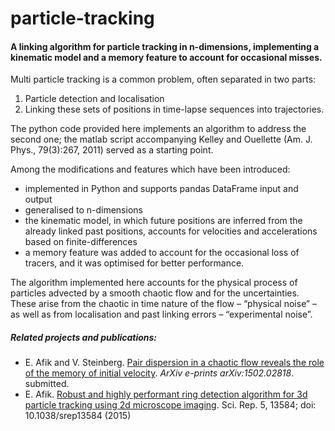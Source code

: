 particle-tracking
=================
#### A linking algorithm for particle tracking in n-dimensions, implementing a kinematic model and a memory feature to account for occasional misses.
 
Multi particle tracking is a common problem, often separated in two parts:

1. Particle detection and localisation
2. Linking these sets of positions in time-lapse sequences into trajectories.

The python code provided here implements an algorithm to address the second one; the matlab script accompanying Kelley and Ouellette (Am. J. Phys., 79(3):267, 2011) served as a starting point. 

Among the modifications and features which have been introduced:
+ implemented in Python and supports pandas DataFrame input and output
+ generalised to n-dimensions
+ the kinematic model, in which future positions are inferred from the already linked past positions, accounts for velocities and accelerations based on finite-differences
+ a memory feature was added to account for the occasional loss of tracers, and it was optimised for better performance. 

The algorithm implemented here accounts for the physical process of particles advected by a smooth chaotic flow and for the uncertainties. These arise from the chaotic in time nature of the flow – “physical noise” – as well as from localisation and past linking errors – “experimental noise”.

##### Related projects and publications:
+ E. Afik and V. Steinberg. [Pair dispersion in a chaotic flow reveals the role of the memory of
initial velocity](http://arxiv.org/abs/1502.02818). _ArXiv e-prints arXiv:1502.02818_. submitted.
+ E. Afik. [Robust and highly performant ring detection algorithm for 3d particle tracking using 2d microscope imaging](http://www.nature.com/articles/srep13584). Sci. Rep. 5, 13584; doi: 10.1038/srep13584 (2015)
